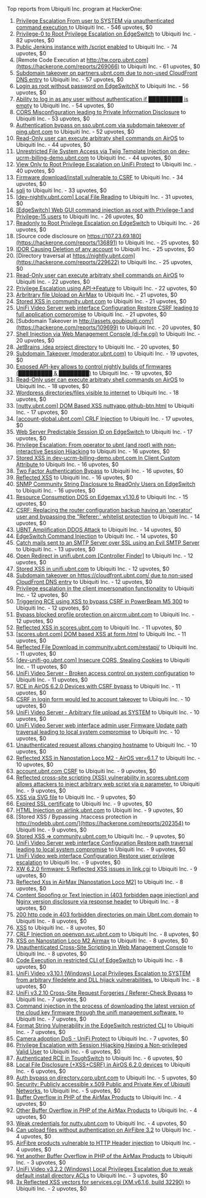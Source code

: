 Top reports from Ubiquiti Inc. program at HackerOne:

1. [Privilege Escalation From user to SYSTEM via unauthenticated command execution ](https://hackerone.com/reports/544928) to Ubiquiti Inc. - 546 upvotes, $0
2. [Privilege-0 to Root Privilege Escalation on EdgeSwitch](https://hackerone.com/reports/511025) to Ubiquiti Inc. - 82 upvotes, $0
3. [Public Jenkins instance with /script enabled](https://hackerone.com/reports/403402) to Ubiquiti Inc. - 74 upvotes, $0
4. [Remote Code Execution at http://tw.corp.ubnt.com](https://hackerone.com/reports/269066) to Ubiquiti Inc. - 61 upvotes, $0
5. [Subdomain takeover on partners.ubnt.com due to non-used CloudFront DNS entry](https://hackerone.com/reports/145224) to Ubiquiti Inc. - 57 upvotes, $0
6. [Login as root without password on EdgeSwitchX](https://hackerone.com/reports/512958) to Ubiquiti Inc. - 56 upvotes, $0
7. [Ability to log in as any user without authentication if █████████ is empty](https://hackerone.com/reports/215053) to Ubiquiti Inc. - 54 upvotes, $0
8. [CORS Misconfiguration leading to Private Information Disclosure](https://hackerone.com/reports/430249) to Ubiquiti Inc. - 53 upvotes, $0
9. [Authentication bypass on sso.ubnt.com via subdomain takeover of ping.ubnt.com](https://hackerone.com/reports/172137) to Ubiquiti Inc. - 52 upvotes, $0
10. [Read-Only user can execute arbitraty shell commands on AirOS](https://hackerone.com/reports/139398) to Ubiquiti Inc. - 44 upvotes, $0
11. [Unrestricted File System Access via Twig Template Injection on dev-ucrm-billing-demo.ubnt.com](https://hackerone.com/reports/301406) to Ubiquiti Inc. - 44 upvotes, $0
12. [View Only to Root Privilege Escalation on UniFi Protect](https://hackerone.com/reports/825764) to Ubiquiti Inc. - 40 upvotes, $0
13. [Firmware download/install vulnerable to CSRF](https://hackerone.com/reports/323852) to Ubiquiti Inc. - 34 upvotes, $0
14. [sqli](https://hackerone.com/reports/207695) to Ubiquiti Inc. - 33 upvotes, $0
15. [[dev-nightly.ubnt.com] Local File Reading](https://hackerone.com/reports/260420) to Ubiquiti Inc. - 31 upvotes, $0
16. [[EdgeSwitch] Web GUI command injection as root with Privilege-1 and Privilege-15 users](https://hackerone.com/reports/197958) to Ubiquiti Inc. - 26 upvotes, $0
17. [Readonly to Root Privilege Escalation on EdgeSwitch](https://hackerone.com/reports/796414) to Ubiquiti Inc. - 26 upvotes, $0
18. [Source code disclosure on https://107.23.69.180](https://hackerone.com/reports/136891) to Ubiquiti Inc. - 25 upvotes, $0
19. [IDOR Causing Deletion of any account](https://hackerone.com/reports/156537) to Ubiquiti Inc. - 25 upvotes, $0
20. [Directory traversal at https://nightly.ubnt.com](https://hackerone.com/reports/229622) to Ubiquiti Inc. - 25 upvotes, $0
21. [Read-Only user can execute arbitraty shell commands on AirOS](https://hackerone.com/reports/128750) to Ubiquiti Inc. - 22 upvotes, $0
22. [Privilege Escalation using API-\>Feature](https://hackerone.com/reports/239719) to Ubiquiti Inc. - 22 upvotes, $0
23. [Arbritrary file Upload on AirMax](https://hackerone.com/reports/73480) to Ubiquiti Inc. - 21 upvotes, $0
24. [Stored XSS in community.ubnt.com](https://hackerone.com/reports/179164) to Ubiquiti Inc. - 21 upvotes, $0
25. [UniFi Video Server web interface Configuration Restore CSRF leading to full application compromise](https://hackerone.com/reports/329749) to Ubiquiti Inc. - 21 upvotes, $0
26. [Subdomain Takeover in http://assets.goubiquiti.com/](https://hackerone.com/reports/109699) to Ubiquiti Inc. - 20 upvotes, $0
27. [Shell Injection via Web Management Console (dl-fw.cgi)](https://hackerone.com/reports/121940) to Ubiquiti Inc. - 20 upvotes, $0
28. [JetBrains .idea project directory](https://hackerone.com/reports/80990) to Ubiquiti Inc. - 20 upvotes, $0
29. [Subdomain Takeover (moderator.ubnt.com)](https://hackerone.com/reports/181665) to Ubiquiti Inc. - 19 upvotes, $0
30. [Exposed API-key allows to control nightly builds of firmwares (█████████ & ████████)](https://hackerone.com/reports/179986) to Ubiquiti Inc. - 19 upvotes, $0
31. [Read-Only user can execute arbitraty shell commands on AirOS](https://hackerone.com/reports/119317) to Ubiquiti Inc. - 18 upvotes, $0
32. [Wordpress directories/files visible to internet](https://hackerone.com/reports/201984) to Ubiquiti Inc. - 18 upvotes, $0
33. [[nutty.ubnt.com] DOM Based XSS nuttyapp github-btn.html](https://hackerone.com/reports/200753) to Ubiquiti Inc. - 17 upvotes, $0
34. [[account-global.ubnt.com] CRLF Injection](https://hackerone.com/reports/145128) to Ubiquiti Inc. - 17 upvotes, $0
35. [Web Server Predictable Session ID on EdgeSwitch ](https://hackerone.com/reports/774393) to Ubiquiti Inc. - 17 upvotes, $0
36. [Privilege Escalation: From operator to ubnt (and root) with non-interactive Session Hijacking](https://hackerone.com/reports/241044) to Ubiquiti Inc. - 16 upvotes, $0
37. [Stored XSS in dev-ucrm-billing-demo.ubnt.com In Client Custom Attribute ](https://hackerone.com/reports/275515) to Ubiquiti Inc. - 16 upvotes, $0
38. [Two Factor Authentication Bypass](https://hackerone.com/reports/350288) to Ubiquiti Inc. - 16 upvotes, $0
39. [Reflected XSS](https://hackerone.com/reports/304175) to Ubiquiti Inc. - 16 upvotes, $0
40. [SNMP Community String Disclosure to ReadOnly Users on EdgeSwitch](https://hackerone.com/reports/797988) to Ubiquiti Inc. - 16 upvotes, $0
41. [Resource Consumption DOS on Edgemax v1.10.6](https://hackerone.com/reports/406614) to Ubiquiti Inc. - 15 upvotes, $0
42. [CSRF: Replacing the router configuration backup having an 'operator' user and bypassing the "Referer:' whitelist protection](https://hackerone.com/reports/240098) to Ubiquiti Inc. - 14 upvotes, $0
43. [UBNT Amplification DDOS Attack](https://hackerone.com/reports/221625) to Ubiquiti Inc. - 14 upvotes, $0
44. [EdgeSwitch Command Injection](https://hackerone.com/reports/508256) to Ubiquiti Inc. - 14 upvotes, $0
45. [Catch mails sent to an SMTP Server over SSL using an Evil SMTP Server](https://hackerone.com/reports/519582) to Ubiquiti Inc. - 13 upvotes, $0
46. [Open Redirect in unifi.ubnt.com [Controller Finder]](https://hackerone.com/reports/141355) to Ubiquiti Inc. - 12 upvotes, $0
47. [Stored XSS in unifi.ubnt.com](https://hackerone.com/reports/142084) to Ubiquiti Inc. - 12 upvotes, $0
48. [Subdomain takeover on https://cloudfront.ubnt.com/ due to non-used CloudFront DNS entry](https://hackerone.com/reports/210188) to Ubiquiti Inc. - 12 upvotes, $0
49. [Privilege escalation in the client impersonation functionality](https://hackerone.com/reports/221454) to Ubiquiti Inc. - 12 upvotes, $0
50. [Triggering RCE using XSS to bypass CSRF in PowerBeam M5 300](https://hackerone.com/reports/289264) to Ubiquiti Inc. - 12 upvotes, $0
51. [Bypass blocked profile protection on aircrm.ubnt.com](https://hackerone.com/reports/332631) to Ubiquiti Inc. - 12 upvotes, $0
52. [Reflected XSS in scores.ubnt.com](https://hackerone.com/reports/130889) to Ubiquiti Inc. - 11 upvotes, $0
53. [[scores.ubnt.com] DOM based XSS at form.html](https://hackerone.com/reports/158484) to Ubiquiti Inc. - 11 upvotes, $0
54. [Reflected File Download in community.ubnt.com/restapi/](https://hackerone.com/reports/107960) to Ubiquiti Inc. - 11 upvotes, $0
55. [[dev-unifi-go.ubnt.com] Insecure CORS, Stealing Cookies](https://hackerone.com/reports/219014) to Ubiquiti Inc. - 11 upvotes, $0
56. [UniFi Video Server - Broken access control on system configuration](https://hackerone.com/reports/129698) to Ubiquiti Inc. - 11 upvotes, $0
57. [RCE in AirOS 6.2.0 Devices with CSRF bypass](https://hackerone.com/reports/703659) to Ubiquiti Inc. - 11 upvotes, $0
58. [CSRF in login form would led to account takeover](https://hackerone.com/reports/50703) to Ubiquiti Inc. - 10 upvotes, $0
59. [UniFi Video Server - Arbitrary file upload as SYSTEM](https://hackerone.com/reports/129641) to Ubiquiti Inc. - 10 upvotes, $0
60. [UniFi Video Server web interface admin user Firmware Update path traversal leading to local system compromise](https://hackerone.com/reports/330051) to Ubiquiti Inc. - 10 upvotes, $0
61. [Unauthenticated request allows changing hostname](https://hackerone.com/reports/802079) to Ubiquiti Inc. - 10 upvotes, $0
62. [Reflected XSS in Nanostation Loco M2 - AirOS ver=6.1.7](https://hackerone.com/reports/386570) to Ubiquiti Inc. - 10 upvotes, $0
63. [account.ubnt.com CSRF](https://hackerone.com/reports/101909) to Ubiquiti Inc. - 9 upvotes, $0
64. [Reflected cross-site scripting (XSS) vulnerability in scores.ubnt.com allows attackers to inject arbitrary web script via p parameter.](https://hackerone.com/reports/208622) to Ubiquiti Inc. - 9 upvotes, $0
65. [XSS via SVG file](https://hackerone.com/reports/212253) to Ubiquiti Inc. - 9 upvotes, $0
66. [Expired SSL certificate](https://hackerone.com/reports/220615) to Ubiquiti Inc. - 9 upvotes, $0
67. [HTML Injection on airlink.ubnt.com](https://hackerone.com/reports/226783) to Ubiquiti Inc. - 9 upvotes, $0
68. [Stored XSS / Bypassing .htaccess protection in http://nodebb.ubnt.com/](https://hackerone.com/reports/202354) to Ubiquiti Inc. - 9 upvotes, $0
69. [Stored XSS =\> community.ubnt.com ](https://hackerone.com/reports/294048) to Ubiquiti Inc. - 9 upvotes, $0
70. [UniFi Video Server web interface Configuration Restore path traversal leading to local system compromise](https://hackerone.com/reports/329770) to Ubiquiti Inc. - 9 upvotes, $0
71. [UniFi Video web interface Configuration Restore user privilege escalation](https://hackerone.com/reports/329659) to Ubiquiti Inc. - 9 upvotes, $0
72. [XW 6.2.0 firmware: 5 Reflected XSS issues in link.cgi](https://hackerone.com/reports/802498) to Ubiquiti Inc. - 9 upvotes, $0
73. [Reflected Xss in AirMax [Nanostation Loco M2]](https://hackerone.com/reports/149287) to Ubiquiti Inc. - 8 upvotes, $0
74. [Content Spoofing or Text Injection in (403 forbidden page injection) and Nginx version disclosure via response header](https://hackerone.com/reports/203391) to Ubiquiti Inc. - 8 upvotes, $0
75. [200 http code in 403 forbidden directories on main Ubnt.com domain](https://hackerone.com/reports/220150) to Ubiquiti Inc. - 8 upvotes, $0
76. [XSS](https://hackerone.com/reports/219170) to Ubiquiti Inc. - 8 upvotes, $0
77. [CRLF Injection on openvpn.svc.ubnt.com](https://hackerone.com/reports/232327) to Ubiquiti Inc. - 8 upvotes, $0
78. [XSS on Nanostation Loco M2 Airmax](https://hackerone.com/reports/158287) to Ubiquiti Inc. - 8 upvotes, $0
79. [Unauthenticated Cross-Site Scripting in Web Management Console](https://hackerone.com/reports/121941) to Ubiquiti Inc. - 8 upvotes, $0
80. [Code Execution in restricted CLI of EdgeSwitch](https://hackerone.com/reports/313245) to Ubiquiti Inc. - 8 upvotes, $0
81. [UniFi Video v3.10.1 (Windows) Local Privileges Escalation to SYSTEM from arbitrary filedelete and DLL hijack vulnerabilities.](https://hackerone.com/reports/530967) to Ubiquiti Inc. - 8 upvotes, $0
82. [UniFi v3.2.10 Cross-Site Request Forgeries / Referer-Check Bypass](https://hackerone.com/reports/52635) to Ubiquiti Inc. - 7 upvotes, $0
83. [Command injection in the process of downloading the latest version of the cloud key firmware through the unifi management software.](https://hackerone.com/reports/183458) to Ubiquiti Inc. - 7 upvotes, $0
84. [Format String Vulnerability in the EdgeSwitch restricted CLI](https://hackerone.com/reports/311884) to Ubiquiti Inc. - 7 upvotes, $0
85. [Camera adoption DoS - UniFi Protect](https://hackerone.com/reports/1008579) to Ubiquiti Inc. - 7 upvotes, $0
86. [Privilege Escalation with Session Hijacking Having a Non-privileged Valid User](https://hackerone.com/reports/242407) to Ubiquiti Inc. - 6 upvotes, $0
87. [Authenticated RCE in ToughSwitch](https://hackerone.com/reports/273449) to Ubiquiti Inc. - 6 upvotes, $0
88. [Local File Disclosure (+XSS+CSRF) in AirOS 6.2.0 devices](https://hackerone.com/reports/661647) to Ubiquiti Inc. - 6 upvotes, $0
89. [Auth bypass on directory.corp.ubnt.com](https://hackerone.com/reports/116504) to Ubiquiti Inc. - 5 upvotes, $0
90. [Security: Publicly accessible x.509 Public and Private Key of Ubiquiti Networks.](https://hackerone.com/reports/265701) to Ubiquiti Inc. - 5 upvotes, $0
91. [Buffer Overflow in PHP of the AirMax Products](https://hackerone.com/reports/73491) to Ubiquiti Inc. - 4 upvotes, $0
92. [Other Buffer Overflow in PHP of the AirMax Products](https://hackerone.com/reports/74004) to Ubiquiti Inc. - 4 upvotes, $0
93. [Weak credentials for nutty.ubnt.com](https://hackerone.com/reports/204052) to Ubiquiti Inc. - 4 upvotes, $0
94. [Can upload files without authentication on AirFibre 3.2](https://hackerone.com/reports/201529) to Ubiquiti Inc. - 4 upvotes, $0
95. [AirFibre products vulnerable to HTTP Header injection](https://hackerone.com/reports/203673) to Ubiquiti Inc. - 4 upvotes, $0
96. [Yet another Buffer Overflow in PHP of the AirMax Products](https://hackerone.com/reports/74025) to Ubiquiti Inc. - 3 upvotes, $0
97. [UniFi Video v3.2.2 (Windows) Local Privileges Escalation due to weak default install directory ACLs](https://hackerone.com/reports/140793) to Ubiquiti Inc. - 3 upvotes, $0
98. [3x Reflected XSS vectors for services.cgi (XM.v6.1.6, build 32290)](https://hackerone.com/reports/331368) to Ubiquiti Inc. - 2 upvotes, $0
